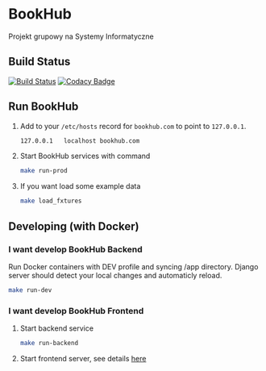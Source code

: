 # BookHub
Projekt grupowy na Systemy Informatyczne

## Build Status
[![Build Status](https://travis-ci.org/rogemus/BookHub.svg?branch=master)](https://travis-ci.org/rogemus/BookHub)
[![Codacy Badge](https://api.codacy.com/project/badge/Grade/4ff4087c832b45d4a46eb3bd8157fc6e)](https://www.codacy.com/app/bookhub-corporation/BookHub?utm_source=github.com&amp;utm_medium=referral&amp;utm_content=rogemus/BookHub&amp;utm_campaign=Badge_Grade)

## Run BookHub
1. Add to your `/etc/hosts` record for `bookhub.com` to point to `127.0.0.1`.

	```bash
	127.0.0.1   localhost bookhub.com
	```
2. Start BookHub services with command

	```bash
	make run-prod
	```
3. If you want load some example data

	```bash
	make load_fxtures
	```

## Developing (with Docker)

### I want develop BookHub Backend

Run Docker containers with DEV profile and syncing /app directory. Django server should detect your local changes and automaticly reload.

```bash
make run-dev
```

###  I want develop BookHub Frontend

1. Start backend service

	```bash
	make run-backend
	```
	
1. Start frontend server, see details [here](/BookHub-frontend/)




